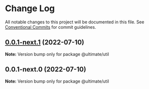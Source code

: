 # Change Log

All notable changes to this project will be documented in this file.
See [Conventional Commits](https://conventionalcommits.org) for commit guidelines.

## [0.0.1-next.1](https://personal-github.com/Tushar1998/ultimate-monorepo/compare/v0.0.1-next.0...v0.0.1-next.1) (2022-07-10)

**Note:** Version bump only for package @ultimate/util





## 0.0.1-next.0 (2022-07-10)

**Note:** Version bump only for package @ultimate/util
